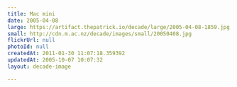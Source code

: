 ```yaml
---
title: Mac mini
date: 2005-04-08
large: https://artifact.thepatrick.io/decade/large/2005-04-08-1859.jpg
small: http://cdn.m.ac.nz/decade/images/small/20050408.jpg
flickrUrl: null
photoId: null
createdAt: 2011-01-30 11:07:18.359392
updatedAt: 2005-10-07 10:07:32
layout: decade-image

---
```


